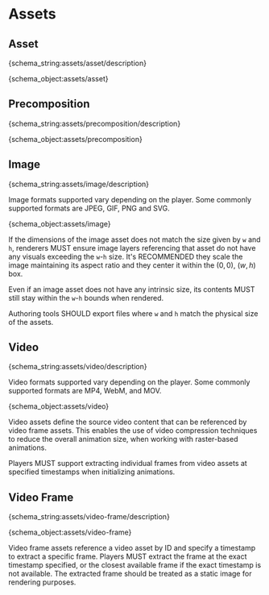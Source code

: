 # Assets

<h2 id="asset">Asset</h2>

{schema_string:assets/asset/description}

{schema_object:assets/asset}


<h2 id="precomposition">Precomposition</h2>

{schema_string:assets/precomposition/description}

{schema_object:assets/precomposition}

<h2 id="image">Image</h2>

{schema_string:assets/image/description}

Image formats supported vary depending on the player. Some commonly supported formats are JPEG, GIF, PNG and SVG. 

{schema_object:assets/image}

If the dimensions of the image asset does not match the size given by `w` and `h`,
renderers MUST ensure image layers referencing that asset do not have any visuals
exceeding the `w`-`h` size. It's RECOMMENDED they scale the image maintaining
its aspect ratio and they center it within the $(0, 0)$, $(w, h)$ box.

Even if an image asset does not have any intrinsic size, its contents MUST
still stay within the `w`-`h` bounds when rendered.

Authoring tools SHOULD export files where `w` and `h` match the physical size of the assets.

<h2 id="video">Video</h2>

{schema_string:assets/video/description}

Video formats supported vary depending on the player. Some commonly supported formats are MP4, WebM, and MOV.

{schema_object:assets/video}

Video assets define the source video content that can be referenced by video frame assets.
This enables the use of video compression techniques to reduce the overall animation size, when working with raster-based animations.

Players MUST support extracting individual frames from video assets at specified timestamps when initializing animations.

<h2 id="video-frame">Video Frame</h2>

{schema_string:assets/video-frame/description}

{schema_object:assets/video-frame}

Video frame assets reference a video asset by ID and specify a timestamp to extract a specific frame. Players MUST extract the frame at the exact timestamp specified, or the closest available frame if the exact timestamp is not available. The extracted frame should be treated as a static image for rendering purposes.

